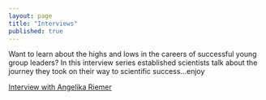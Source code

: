 ```yaml
---
layout: page
title: "Interviews"
published: true
---
```


Want to learn about the highs and lows in the careers of successful young group leaders? In this interview series established scientists talk about the journey they took on their way to scientific success...enjoy

[Interview with Angelika Riemer](https://YoungAlliance.github.io/yaac/website/interview-ARiemer.md)
